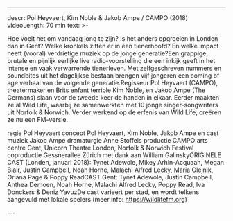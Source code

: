 
---
descr: Pol Heyvaert, Kim Noble & Jakob Ampe / CAMPO (2018)
videoLength: 70 min
text: >-
  <p>Hoe voelt het om vandaag jong te zijn? Is het anders opgroeien in Londen dan in Gent? Welke kronkels zitten er in een tienerhoofd? En welke impact heeft (vooral) verdrietige muziek op de jonge generatie?Een grappige, brutale en pijnlijk eerlijke live radio-voorstelling die een inkijk geeft in het intense en vaak verwarrende tienerleven. Met zelfgeschreven nummers en soundbites uit het dagelijkse bestaan brengen vijf jongeren een coming of age verhaal van de volgende generatie.Regisseur Pol Heyvaert (CAMPO), theatermaker en Brits enfant terrible Kim Noble, en Jakob Ampe (The Germans) slaan voor de tweede keer de handen in elkaar. Eerder maakten ze al Wild Life, waarbij ze samenwerkten met 10 jonge singer-songwriters uit Norfolk &amp; Norwich. Verder werkend op de erfenis van Wild Life, creëren ze nu een FM-versie.</p><p>regie Pol Heyvaert concept Pol Heyvaert, Kim Noble, Jakob Ampe en cast muziek Jakob Ampe dramaturgie Anne Stoffels productie CAMPO arts centre Gent, Unicorn Theatre London, Norfolk &amp; Norwich Festival coproductie Gessnerallee Zürich met dank aan William GalinskyORIGINELE CAST (Londen, januari 2018): Tynet Adewole, Mikey Arhin-Acquaah, Megan Blair, Justin Campbell, Noah Horne, Malachi Alfred Lecky, Maria Olejnik, Oriana Page &amp; Poppy ReadCAST Gent: Tynet Adewole, Justin Campbell, Anthea Demoen, Noah Horne, Malachi Alfred Lecky, Poppy Read, Iva Donckers &amp; Deniz YavuzDe cast varieert per stad, en wordt telkens aangevuld met lokale spelers (meer info: <a href="https://wildlifefm.org" target="_blank">https://wildlifefm.org</a>)</p>
---
